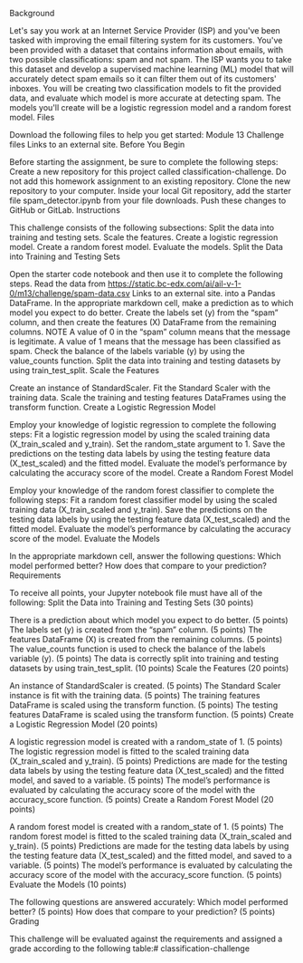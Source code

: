 Background

Let's say you work at an Internet Service Provider (ISP) and you've been tasked with improving the email filtering system for its customers. You've been provided with a dataset that contains information about emails, with two possible classifications: spam and not spam. The ISP wants you to take this dataset and develop a supervised machine learning (ML) model that will accurately detect spam emails so it can filter them out of its customers' inboxes.
You will be creating two classification models to fit the provided data, and evaluate which model is more accurate at detecting spam. The models you'll create will be a logistic regression model and a random forest model.
Files

Download the following files to help you get started:
Module 13 Challenge files Links to an external site.
Before You Begin

Before starting the assignment, be sure to complete the following steps:
Create a new repository for this project called classification-challenge. Do not add this homework assignment to an existing repository.
Clone the new repository to your computer.
Inside your local Git repository, add the starter file spam_detector.ipynb from your file downloads.
Push these changes to GitHub or GitLab.
Instructions

This challenge consists of the following subsections:
Split the data into training and testing sets.
Scale the features.
Create a logistic regression model.
Create a random forest model.
Evaluate the models.
Split the Data into Training and Testing Sets

Open the starter code notebook and then use it to complete the following steps.
Read the data from https://static.bc-edx.com/ai/ail-v-1-0/m13/challenge/spam-data.csv Links to an external site. into a Pandas DataFrame.
In the appropriate markdown cell, make a prediction as to which model you expect to do better.
Create the labels set (y) from the “spam” column, and then create the features (X) DataFrame from the remaining columns.
NOTE
A value of 0 in the “spam” column means that the message is legitimate. A value of 1 means that the message has been classified as spam.
Check the balance of the labels variable (y) by using the value_counts function.
Split the data into training and testing datasets by using train_test_split.
Scale the Features

Create an instance of StandardScaler.
Fit the Standard Scaler with the training data.
Scale the training and testing features DataFrames using the transform function.
Create a Logistic Regression Model

Employ your knowledge of logistic regression to complete the following steps:
Fit a logistic regression model by using the scaled training data (X_train_scaled and y_train). Set the random_state argument to 1.
Save the predictions on the testing data labels by using the testing feature data (X_test_scaled) and the fitted model.
Evaluate the model’s performance by calculating the accuracy score of the model.
Create a Random Forest Model

Employ your knowledge of the random forest classifier to complete the following steps:
Fit a random forest classifier model by using the scaled training data (X_train_scaled and y_train).
Save the predictions on the testing data labels by using the testing feature data (X_test_scaled) and the fitted model.
Evaluate the model’s performance by calculating the accuracy score of the model.
Evaluate the Models

In the appropriate markdown cell, answer the following questions:
Which model performed better?
How does that compare to your prediction?
Requirements

To receive all points, your Jupyter notebook file must have all of the following:
Split the Data into Training and Testing Sets (30 points)

There is a prediction about which model you expect to do better. (5 points)
The labels set (y) is created from the “spam” column. (5 points)
The features DataFrame (X) is created from the remaining columns. (5 points)
The value_counts function is used to check the balance of the labels variable (y). (5 points)
The data is correctly split into training and testing datasets by using train_test_split. (10 points)
Scale the Features (20 points)

An instance of StandardScaler is created. (5 points)
The Standard Scaler instance is fit with the training data. (5 points)
The training features DataFrame is scaled using the transform function. (5 points)
The testing features DataFrame is scaled using the transform function. (5 points)
Create a Logistic Regression Model (20 points)

A logistic regression model is created with a random_state of 1. (5 points)
The logistic regression model is fitted to the scaled training data (X_train_scaled and y_train). (5 points)
Predictions are made for the testing data labels by using the testing feature data (X_test_scaled) and the fitted model, and saved to a variable. (5 points)
The model’s performance is evaluated by calculating the accuracy score of the model with the accuracy_score function. (5 points)
Create a Random Forest Model (20 points)

A random forest model is created with a random_state of 1. (5 points)
The random forest model is fitted to the scaled training data (X_train_scaled and y_train). (5 points)
Predictions are made for the testing data labels by using the testing feature data (X_test_scaled) and the fitted model, and saved to a variable. (5 points)
The model’s performance is evaluated by calculating the accuracy score of the model with the accuracy_score function. (5 points)
Evaluate the Models (10 points)

The following questions are answered accurately:
Which model performed better? (5 points)
How does that compare to your prediction? (5 points)
Grading

This challenge will be evaluated against the requirements and assigned a grade according to the following table:# classification-challenge